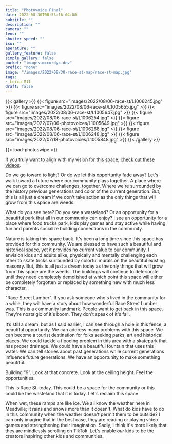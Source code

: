 ```yaml
---
title: "Photovoice Final"
date: 2022-08-30T08:53:16-04:00
subtitle: ""
description: ""
camera: ""
lens: ""
shutter_speed: ""
iso: ""
aperature: ""
gallery_feature: false
simple_gallery: false
bucket: "images.mccurdyc.dev"
prefix: "none"
image: "/images/2022/08/30-race-st-map/race-st-map.jpg"
tags:
- Leica M11
draft: false
---
```


{{< gallery >}}
  {{< figure src="images/2022/08/06-race-st/L1006245.jpg" >}}
  {{< figure src="images/2022/08/06-race-st/L1005655.jpg" >}}
  {{< figure src="images/2022/08/06-race-st/L1005647.jpg" >}}
  {{< figure src="images/2022/08/06-race-st/L1006254.jpg" >}}
  {{< figure src="images/2022/07/06-photovoices/L1005649.jpg" >}}
  {{< figure src="images/2022/08/06-race-st/L1006268.jpg" >}}
  {{< figure src="images/2022/08/06-race-st/L1006248.jpg" >}}
  {{< figure src="images/2022/07/18-photovoices/L1005848.jpg" >}}
{{< /gallery >}}

{{< load-photoswipe >}}

If you truly want to align with my vision for this space, [check out these videos](https://www.youtube.com/watch?v=kc85SZc7Kbo&list=PL9o4z4GEXgfd2vg6LuxhPznD-OLQoO78W).

Do we go toward to light? Or do we let this opportunity fade away? Let's walk toward
a future where our community plays together. A place where we can go to overcome
challenges, together. Where we're surrounded by the history previous generations
and color of the current generation. But, this is all just a dream if we don't
take action as the only things that will grow from this space are weeds.

What do you see here? Do you see a wasteland? Or an opportunity for a beautiful
park that all in our community can enjoy? I see an opportunity for a place where
food trucks park, kids play games and stay active while having fun and parents
socialize building connections in the community.

Nature is taking this space back. It's been a long time since this space has provided
for this community. We are blessed to have such a beautiful and historical space,
yet it provides no current value to our community. I envision kids and adults
alike, physically and mentally challenging each other to skate tricks surrounded
by colorful murals on the beautiful existing masonry. But, this is all just a dream
today as the only things that will grow from this space are the weeds. The buildings
will continue to deteriorate until they need completely demolished at which point
this space will either be completely forgotten or replaced by something new with
much less character.

"Race Street Lumber". If you ask someone who's lived in the community for a while,
they will have a story about how wonderful Race Street Lumber was. This is a
community landmark. People want to get back in this space. They're nostalgic of
it's boom. They don't speak of it's fall.

It’s still a dream, but as I said earlier, I can see through a hole in this fence,
a beautiful opportunity. We can address many problems with this space. We can
become a tourist destination for folks seeking parks, art and historical places.
We could tackle a flooding problem in this area with a skatepark that has proper
drainage. We could have a beautiful fountain that uses this water. We can tell
stories about past generations while current generations influence future
generations. We have an opportunity to make something beautiful.

Building “9”. Look at that concrete. Look at the ceiling height. Feel the opportunities.

This is Race St. today. This could be a space for the community or this could be
the wasteland that it is today. Let's reclaim this space.

When wet, these ramps are like ice. We all know the weather here in Meadville; it
rains and snows more than it doesn't. What do kids have to do in this community
when the weather doesn't permit them to be outside? I can only imagine that in the
best case, they are reading or playing video games and strengthening their imagination.
Sadly, I think it's more likely that they are mindlessly scrolling on TikTok.
Let's enable _our_ kids to be the creators inspiring other kids and communities.
